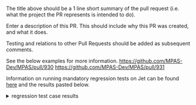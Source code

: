 The title above should be a 1 line short summary of the pull request (i.e. what the project the PR represents is intended to do).

Enter a description of this PR. This should include why this PR was created, and what it does.

Testing and relations to other Pull Requests should be added as subsequent comments.

See the below examples for more information.
https://github.com/MPAS-Dev/MPAS/pull/930
https://github.com/MPAS-Dev/MPAS/pull/931

Information on running mandatory regression tests on Jet can be found [here](https://github.com/barlage/mpas_testcase) and the results pasted below.

<details>
  <summary>
    regression test case results
  </summary>
`` `
PASTE compare_run_testcases AND/OR compare_create_testcases TEXT HERE
```
</details>
